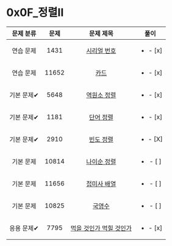 # 0x0F_정렬II
| 문제 분류 | 문제 | 문제 제목 | 풀이 |
| :--: | :--: | :--: | :--: |
| 연습 문제 | 1431 | [시리얼 번호](https://www.acmicpc.net/problem/1431) | <ul><li>- [x] </li></ul> |
| 연습 문제 | 11652 | [카드](https://www.acmicpc.net/problem/11652) | <ul><li>- [x] </li></ul> |
| 기본 문제✔ | 5648 | [역원소 정렬](https://www.acmicpc.net/problem/5648) | <ul><li>- [x] </li></ul> |
| 기본 문제✔ | 1181 | [단어 정렬](https://www.acmicpc.net/problem/1181) | <ul><li>- [x] </li></ul> |
| 기본 문제✔ | 2910 | [빈도 정렬](https://www.acmicpc.net/problem/2910) | <ul><li>- [X] </li></ul> |
| 기본 문제 | 10814 | [나이순 정렬](https://www.acmicpc.net/problem/10814) | <ul><li>- [ ] </li></ul> |
| 기본 문제 | 11656 | [접미사 배열](https://www.acmicpc.net/problem/11656) | <ul><li>- [ ] </li></ul> |
| 기본 문제 | 10825 | [국영수](https://www.acmicpc.net/problem/10825) | <ul><li>- [ ] </li></ul> |
| 응용 문제✔ | 7795 | [먹을 것인가 먹힐 것인가](https://www.acmicpc.net/problem/7795) | <ul><li>- [x] </li></ul> |
